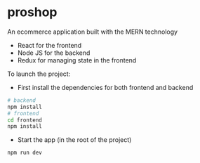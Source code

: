 # proshop
An ecommerce application built with the MERN technology

- React for the frontend
- Node JS for the backend
- Redux for managing state in the frontend

To launch the project:
- First install the dependencies for both frontend and backend
```bash
# backend
npm install
# frontend
cd frontend
npm install
```
- Start the app (in the root of the project)
```npm 
npm run dev
```

